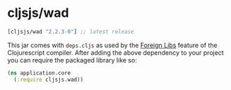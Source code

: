 # cljsjs/wad

[](dependency)
```clojure
[cljsjs/wad "2.2.3-0"] ;; latest release
```
[](/dependency)

This jar comes with `deps.cljs` as used by the [Foreign Libs][flibs] feature
of the Clojurescript compiler. After adding the above dependency to your project
you can require the packaged library like so:

```clojure
(ns application.core
  (:require cljsjs.wad))
```

[flibs]: https://github.com/clojure/clojurescript/wiki/Packaging-Foreign-Dependencies
